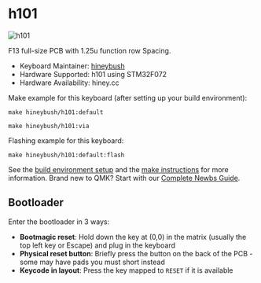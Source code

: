 # h101

![h101](https://i.imgur.com/LqmvjS1.png)

F13 full-size PCB with 1.25u function row Spacing.

* Keyboard Maintainer: [hineybush](https://github.com/hineybush)
* Hardware Supported: h101 using STM32F072
* Hardware Availability: hiney.cc

Make example for this keyboard (after setting up your build environment):

    make hineybush/h101:default
    
    make hineybush/h101:via

Flashing example for this keyboard:

    make hineybush/h101:default:flash

See the [build environment setup](https://docs.qmk.fm/#/getting_started_build_tools) and the [make instructions](https://docs.qmk.fm/#/getting_started_make_guide) for more information. Brand new to QMK? Start with our [Complete Newbs Guide](https://docs.qmk.fm/#/newbs).

## Bootloader

Enter the bootloader in 3 ways:

* **Bootmagic reset**: Hold down the key at (0,0) in the matrix (usually the top left key or Escape) and plug in the keyboard
* **Physical reset button**: Briefly press the button on the back of the PCB - some may have pads you must short instead
* **Keycode in layout**: Press the key mapped to `RESET` if it is available
